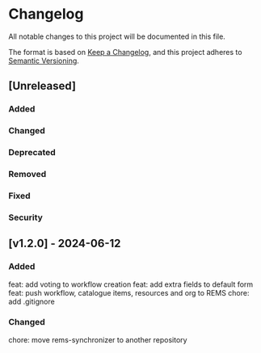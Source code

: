 <!--
SPDX-FileCopyrightText: 2024 PNED G.I.E.

SPDX-License-Identifier: CC-BY-4.0
-->

# Changelog

All notable changes to this project will be documented in this file.

The format is based on [Keep a Changelog](https://keepachangelog.com/en/1.1.0/),
and this project adheres to [Semantic Versioning](https://semver.org/spec/v2.0.0.html).

## [Unreleased]

### Added

### Changed

### Deprecated

### Removed

### Fixed

### Security

## [v1.2.0] - 2024-06-12

### Added

feat: add voting to workflow creation
feat: add extra fields to default form
feat: push workflow, catalogue items, resources and org to REMS
chore: add .gitignore

### Changed

chore: move rems-synchronizer to another repository
